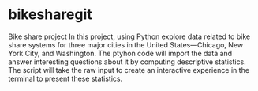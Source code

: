 # bikesharegit
Bike share project
In this project, using Python explore data related to bike share systems for three major cities in the United States—Chicago, New York City, and Washington. The ptyhon code will import the data and answer interesting questions about it by computing descriptive statistics. The script will take the raw input to create an interactive experience in the terminal to present these statistics.
